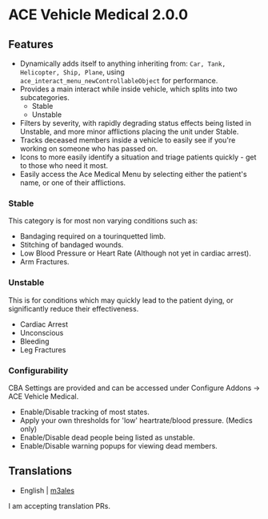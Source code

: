 # ACE Vehicle Medical 2.0.0

## Features
- Dynamically adds itself to anything inheriting from: `Car, Tank, Helicopter, Ship, Plane`, using `ace_interact_menu_newControllableObject` for performance.
- Provides a main interact while inside vehicle, which splits into two subcategories.
   - Stable
   - Unstable
- Filters by severity, with rapidly degrading status effects being listed in Unstable, and more minor afflictions placing the unit under Stable.
- Tracks deceased members inside a vehicle to easily see if you're working on someone who has passed on.
- Icons to more easily identify a situation and triage patients quickly - get to those who need it most.
- Easily access the Ace Medical Menu by selecting either the patient's name, or one of their afflictions.

### Stable
This category is for most non varying conditions such as: 
- Bandaging required on a tourinquetted limb.
- Stitching of bandaged wounds.
- Low Blood Pressure or Heart Rate (Although not yet in cardiac arrest).
- Arm Fractures.

### Unstable
This is for conditions which may quickly lead to the patient dying, or significantly reduce their effectiveness.
- Cardiac Arrest
- Unconscious
- Bleeding
- Leg Fractures

### Configurability
CBA Settings are provided and can be accessed under Configure Addons -> ACE Vehicle Medical.
- Enable/Disable tracking of most states.
- Apply your own thresholds for 'low' heartrate/blood pressure. (Medics only)
- Enable/Disable dead people being listed as unstable.
- Enable/Disable warning popups for viewing dead members.

## Translations
- English | [m3ales](https://github.com/M3ales)

I am accepting translation PRs.
